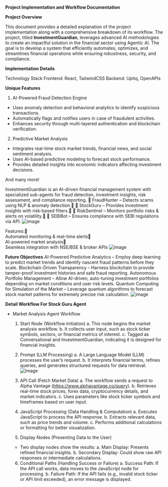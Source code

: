 **Project Implementation and Workflow Documentation**

**Project Overview**

This document provides a detailed explanation of the project implementation along with a comprehensive breakdown of its workflow. The project, titled **InvestmentGuardian**, leverages advanced AI methodologies to create an impactful solution in the financial sector using Agentic AI. The goal is to develop a system that efficiently automates, optimizes, and streamlines financial operations while ensuring robustness, security, and compliance.

**Implementation Details**

Technology Stack
Frontend: React, TailwindCSS
Backend: Uptiq, OpenAPIs

**Unique Features**
1. AI-Powered Fraud Detection Engine
- Uses anomaly detection and behavioral analytics to identify suspicious transactions.
- Automatically flags and notifies users in case of fraudulent activities.
- Enhances security through multi-layered authentication and blockchain verification.

2. Predictive Market Analysis
- Integrates real-time stock market trends, financial news, and social sentiment analysis.
- Uses AI-based predictive modeling to forecast stock performance.
- Provides detailed insights into economic indicators affecting investment decisions.

And many more!

InvestmentGuardian is an AI-driven financial management system with specialized sub-agents for fraud detection, investment insights, risk assessment, and compliance reporting.
🔹 FraudHunter – Detects scams using NLP & anomaly detection. 
🔹 StockGuru – Provides investment insights with risk-based filters. 
🔹 RiskSentinel – Monitors portfolio risks & alerts on volatility. 
🔹 SEBIBot – Ensures compliance with SEBI regulations via API.
![image](https://github.com/user-attachments/assets/77860a70-4243-47d0-afe2-fc323f060c2b)

Features:  
Automated monitoring & real-time alerts  
AI-powered market analysis  
Seamless integration with NSE/BSE & broker APIs
![image](https://github.com/user-attachments/assets/a733990b-a470-41a5-b631-735c37d4f4e9)


**Future Objectives**
AI-Powered Predictive Analytics – Employ deep learning to predict market trends and identify nascent fraud patterns before they scale. 
Blockchain-Driven Transparency – Harness blockchain to provide tamper-proof investment histories and safe fraud reporting.
Autonomous Portfolio Management – Allow AI-driven, auto-tuning investment portfolios depending on market conditions and user risk levels.
Quantum Computing for Simulation of the Market – Leverage quantum algorithms to forecast stock market patterns for extremely precise risk calculation.
![image](https://github.com/user-attachments/assets/371bdb70-6489-401e-bb59-884339777674)


**Detail Workflow For Stock Guru Agent**
- Market Analysis Agent Workflow
  1. Start Node (Workflow Initiation)
    a. This node begins the market analysis workflow.
    b. It collects user input, such as stock ticker symbols, sectors, or financial metrics of interest.
    c. Tagged as Conversational and InvestmentGuardian, indicating it is designed for financial insights.
  2. Prompt (LLM Processing)
    a. A Large Language Model (LLM) processes the user’s request.
    b. It interprets financial terms, refines queries, and generates structured requests for data retrieval.
![image](https://github.com/user-attachments/assets/9d4557a7-1993-4eb5-9a70-2056540be894)

  3. API Call (Fetch Market Data)
    a. The workflow sends a request to Alpha Vantage (https://www.alphavantage.co/query).
    b. Retrieves real-time stock prices, forex data, cryptocurrency details, and market indicators.
    c. Uses parameters like stock ticker symbols and timeframes based on user input.
  4. JavaScript Processing (Data Handling & Computation)
    a. Executes JavaScript to process the API response.
    b. Extracts relevant data, such as price trends and volume.
    c. Performs additional calculations or formatting for better visualization.
  5. Display Nodes (Presenting Data to the User)
    - Two display nodes show the results:
      a. Main Display: Presents refined financial insights.
      b. Secondary Display: Could show raw API responses or intermediate calculations.
  6. Conditional Paths (Handling Success or Failure)
    a. Success Path: If the API call works, data moves to the JavaScript node for processing.
    b. Failure Path: If the API fails (e.g., invalid stock ticker or API limit exceeded), an error message is displayed.

